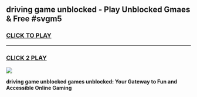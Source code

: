 
## driving game unblocked - Play Unblocked Gmaes & Free #svgm5
<h3>
<a href="https://news.freeplayer.one?title=driving_game_unblocked&ref=26F">CLICK TO PLAY</a></h3>
<hr>

<h3>
<a href="https://news.freeplayer.one?title=driving_game_unblocked&ref=26F">CLICK 2 PLAY</a>
  
</h3>

<a href="https://news.freeplayer.one?title=driving_game_unblocked&ref=26F/"><img src="https://clearcache.store/games.png"></a>


**driving game unblocked games unblocked: Your Gateway to Fun and Accessible Online Gaming**
